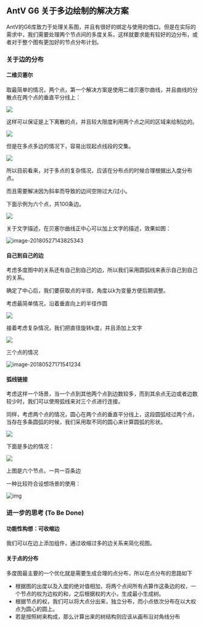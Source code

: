 ## AntV G6 关于多边绘制的解决方案

AntV的G6库致力于处理关系图，并且有很好的绑定与使用的借口。但是在实际的需求中，我们需要处理两个节点间的多度关系，这样就要求能有较好的边分布，或者对于整个图有更加好的节点分布计划。

### 关于边的分布

#### 二维贝塞尔

取最简单的情况，两个点，第一个解决方案是使用二维贝塞尔曲线，并且曲线的分散点在两个点的垂直平分线上：

![](2-bes.png)



这样可以保证是上下离散的点，并且较大限度利用两个点之间的区域来绘制边的。

![](3-bes.png)

但是在多点多边的情况下，容易出现起点线段的交集。

![](4-bes.png)

所以目前看来，对于多点的复杂情况，应该在分布点的时候合理根据出入度分布点。

而且需要解决因为斜率而导致的边间空隙过大/过小。

下面示例为六个点，共100条边。

![](6-bes.png)

关于文字描述，在贝塞尔曲线正中心可以加上文字的描述，效果如图：

![image-20180527143825343](/Users/mintaboku/Documents/antv:g6/text-bes.png)

#### 自己到自己的边

考虑多度图中的关系还有自己到自己的边，所以我们采用圆弧线来表示自己到自己的关系。

确定了中心后，我们要获取点的半径，角度以k为变量方便后期调整。

考虑最简单情况，沿着垂直向上的半径作圆

![](self-1.png)

接着考虑复杂情况，我们把直径旋转k度，并且添加上文字

![](self-2.png)

三个点的情况

![image-20180527171541234](self-3.png)



#### 弧线链接

考虑这样一个场景，当一个点到其他两个点到边数较多，而到其余点无边或者边数较少时，我们可以使用弧线来对三个点进行连接。

同样，考虑两个点的情况，圆心在两个点的垂直平分线上，这段圆弧经过两个点，当存在多条圆弧的时候，我们采用取不同的圆心来计算圆弧的形状。

![](2-cir.png)

下面是多边的情况：

![](6-cir.png)

上图是六个节点，一共一百条边

一种比较符合设想场景的使用：

![img](6-cir-2.png)



### 进一步的思考 (To Be Done)

#### 功能性构想：可收缩边

我们可以在边上添加组件，通过收缩过多的边关系来简化视图。

#### 关于点的分布

多度图最主要的一个优化就是需要生成合理的点分布，所以在点分布的思路如下

- 根据图的出度以及入度的绝对值相加，将两个点间所有点算作这条边的权，一个节点的权为边权的和，之后根据权的大小，生成最小生成树。
- 根据节点的权，我们可以将大点分出来，独立分布，而小点依次分布在以大权点为圆心的圆上。
- 若是按照树来构成，那么计算出来的树结构则应该从画布沿对角线分布

